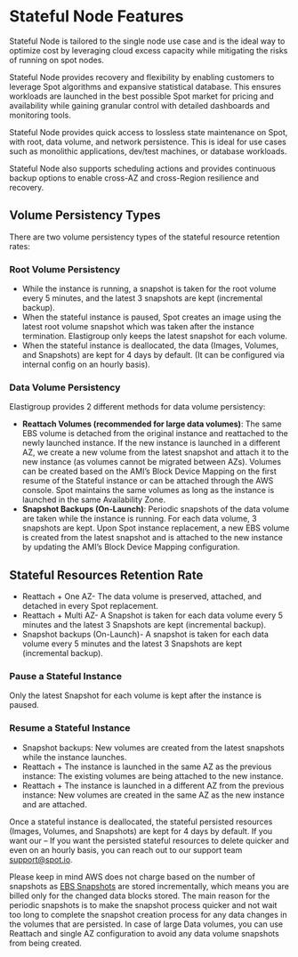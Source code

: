 # Stateful Node Features

Stateful Node is tailored to the single node use case and is the ideal way to optimize cost by leveraging cloud excess capacity while mitigating the risks of running on spot nodes. 

Stateful Node provides recovery and flexibility by enabling customers to leverage Spot algorithms and expansive statistical database. This ensures workloads are launched in the best possible Spot market for pricing and availability while gaining granular control with detailed dashboards and monitoring tools. 

Stateful Node provides quick access to lossless state maintenance on Spot, with root, data volume, and network persistence. This is ideal for use cases such as monolithic applications, dev/test machines, or database workloads. 

Stateful Node also supports scheduling actions and provides continuous backup options to enable cross-AZ and cross-Region resilience and recovery. 

## Volume Persistency Types 

There are two volume persistency types of the stateful resource retention rates:  

### Root Volume Persistency 

* While the instance is running, a snapshot is taken for the root volume every 5 minutes, and the latest 3 snapshots are kept (incremental backup). 
* When the stateful instance is paused, Spot creates an image using the latest root volume snapshot which was taken after the instance termination. 
Elastigroup only keeps the latest snapshot for each volume.  
* When the stateful instance is deallocated, the data (Images, Volumes, and Snapshots) are kept for 4 days by default. (It can be configured via internal config on an hourly basis). 

### Data Volume Persistency 

Elastigroup provides 2 different methods for data volume persistency: 
* **Reattach Volumes (recommended for large data volumes)**: The same EBS volume is detached from the original instance and reattached to the newly launched instance. If the new instance is launched in a different AZ, we create a new volume from the latest snapshot and attach it to the new instance (as volumes cannot be migrated between AZs). Volumes can be created based on the AMI’s Block Device Mapping on the first resume of the Stateful instance or can be attached through the AWS console. Spot maintains the same volumes as long as the instance is launched in the same Availability Zone. 
* **Snapshot Backups (On-Launch)**: Periodic snapshots of the data volume are taken while the instance is running. For each data volume, 3 snapshots are kept. Upon Spot instance replacement, a new EBS volume is created from the latest snapshot and is attached to the new instance by updating the AMI’s Block Device Mapping configuration.  

## Stateful Resources Retention Rate 

* Reattach + One AZ- The data volume is preserved, attached, and detached in every Spot replacement. 
* Reattach + Multi AZ- A Snapshot is taken for each data volume every 5 minutes and the latest 3 Snapshots are kept (incremental backup). 
* Snapshot backups (On-Launch)- A snapshot is taken for each data volume every 5 minutes and the latest 3 Snapshots are kept (incremental backup). 

### Pause a Stateful Instance 
Only the latest Snapshot for each volume is kept after the instance is paused. 

### Resume a Stateful Instance 

* Snapshot backups: New volumes are created from the latest snapshots while the instance launches. 
* Reattach + The instance is launched in the same AZ as the previous instance: The existing volumes are being attached to the new instance. 
* Reattach + The instance is launched in a different AZ from the previous instance: New volumes are created in the same AZ as the new instance and are attached. 

Once a stateful instance is deallocated, the stateful persisted resources (Images, Volumes, and Snapshots) are kept for 4 days by default. If you want our – If you want the persisted stateful resources to delete quicker and even on an hourly basis, you can reach out to our support team support@spot.io. 
 
Please keep in mind AWS does not charge based on the number of snapshots as [EBS Snapshots](https://aws.amazon.com/ebs/pricing/) are stored incrementally, which means you are billed only for the changed data blocks stored. The main reason for the periodic snapshots is to make the snapshot process quicker and not wait too long to complete the snapshot creation process for any data changes in the volumes that are persisted. 
In case of large Data volumes, you can use Reattach and single AZ configuration to avoid any data volume snapshots from being created. 
